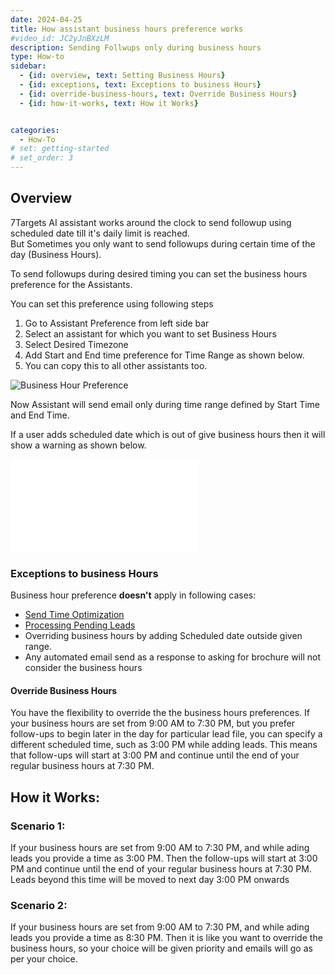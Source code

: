 ```yaml
---
date: 2024-04-25
title: How assistant business hours preference works
#video_id: JC2yJnBXzLM
description: Sending Follwups only during business hours
type: How-to
sidebar:
  - {id: overview, text: Setting Business Hours}
  - {id: exceptions, text: Exceptions to business Hours}
  - {id: override-business-hours, text: Override Business Hours}
  - {id: how-it-works, text: How it Works}


categories:
  - How-To
# set: getting-started
# set_order: 3
---
```

## Overview
7Targets AI assistant works around the clock to send followup using scheduled date till it's daily limit is reached.  
But Sometimes you only want to send followups during certain time of the day (Business Hours).

To send followups during desired timing you can set the business hours preference for the Assistants.

You can set this preference using following steps

1. Go to Assistant Preference from left side bar
2. Select an assistant for which you want to set Business Hours
3. Select Desired Timezone
4. Add Start and End time preference for Time Range as shown below.
5. You can copy this to all other assistants too.

![Business Hour Preference](../../images/business_hours_preference.png)

Now Assistant will send email only during time range defined by Start Time and End Time.

If a user adds scheduled date which is out of give business hours then it will show a warning as shown below.

![Business Hour Warning](../../images/business_hour_warning.md)

### Exceptions to business Hours
Business hour preference **doesn't** apply in following cases:
- [Send Time Optimization](../../how-to/what-is-send-time-optimisation)
- [Processing Pending Leads](../../how-to/how-are-pending-leads-processed)
- Overriding business hours by adding Scheduled date outside given range.
- Any automated email send as a response to asking for brochure will not consider the business hours

#### Override Business Hours
You have the flexibility to override the the business hours preferences. If your business hours are set from 9:00 AM to 7:30 PM, but you prefer follow-ups to begin later in the day for particular lead file, you can specify a different scheduled time, such as 3:00 PM while adding leads. This means that follow-ups will start at 3:00 PM and continue until the end of your regular business hours at 7:30 PM.

## How it Works:

### Scenario 1: 
If your business hours are set from 9:00 AM to 7:30 PM, and while ading leads you provide a time as 3:00 PM. Then the follow-ups will start at 3:00 PM and continue until the end of your regular business hours at 7:30 PM. Leads beyond this time will be moved to next day 3:00 PM onwards

### Scenario 2: 
If your business hours are set from 9:00 AM to 7:30 PM, and while ading leads you provide a time as 8:30 PM. Then it is like you want to override the business hours, so your choice will be given priority and emails will go as per your choice. 

